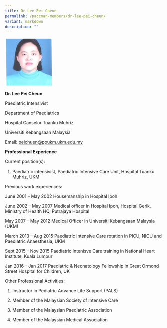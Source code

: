 ```yaml
---
title: Dr Lee Pei Cheun
permalink: /paccman-members/dr-lee-pei-cheun/
variant: markdown
description: ""
---
```

<img src="/images/PACCMAN%20Pediatric%20Acute/Members/Lee_Pei_Cheun_150x150.jpg" style="width:150px">

**Dr. Lee Pei Cheun**

Paediatric Intensivist

Department of Paediatrics

Hospital Canselor Tuanku Muhriz

Universiti Kebangsaan Malaysia

Email:&nbsp;[peichuen@ppukm.ukm.edu.my](mailto:peichuen@ppukm.ukm.edu.my)

**Professional Experience**

Current position(s):

1.  Paediatric intensivist, Paediatric Intensive Care Unit, Hospital Tuanku Muhriz, UKM

Previous work experiences:

June 2001 – May 2002 Housemanship in Hospital Ipoh

June 2002 – May 2007 Medical officer in Hospital Ipoh, Hospital Gerik, Ministry of Health HQ, Putrajaya Hospital

May 2007 – May 2012 Medical Officer in Universiti Kebangsaan Malaysia (UKM)

March 2013 – Aug 2015 Paediatric Intensive Care rotation in PICU, NICU and Paediatric Anaesthesia, UKM

Sept 2015 – Nov 2015 Paediatric Intenisve Care training in National Heart Institute, Kuala Lumpur

Jan 2016 – Jan 2017 Paediatric &amp; Neonatology Fellowship in Great Ormond Street Hospital for Children, UK

Other Professional Activities:

1.  Instructor in Pediatric Advance Life Support (PALS)
    
2.  Member of the Malaysian Society of Intensive Care
    
3.  Member of the Malaysian Paediatric Association
    
4.  Member of the Malaysian Medical Association